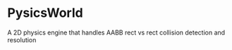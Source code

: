 # PysicsWorld

A 2D physics engine that handles AABB rect vs rect collision detection and resolution
